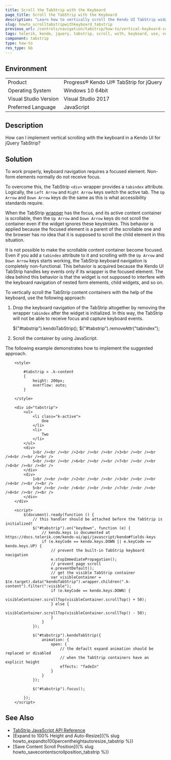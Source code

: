 ```yaml
---
title: Scroll the TabStrip with the Keyboard
page_title: Scroll the TabStrip with the Keyboard
description: "Learn how to vertically scroll the Kendo UI TabStrip widget by using the keyboard navigation."
slug: howto_scrolltabstripwithkeyboard_tabstrip
previous_url: /controls/navigation/tabstrip/how-to/vertical-keyboard-scroll
tags: telerik, kendo, jquery, tabstrip, scroll, with, keyboard, use, vertical, scrolling
component: tabstrip
type: how-to
res_type: kb
---
```


## Environment

<table>
 <tr>
  <td>Product</td>
  <td>Progress® Kendo UI® TabStrip for jQuery</td>
 </tr>
 <tr>
  <td>Operating System</td>
  <td>Windows 10 64bit</td>
 </tr>
 <tr>
  <td>Visual Studio Version</td>
  <td>Visual Studio 2017</td>
 </tr>
 <tr>
  <td>Preferred Language</td>
  <td>JavaScript</td>
 </tr>
</table>

## Description

How can I implement vertical scrolling with the keyboard in a Kendo UI for jQuery TabStrip?

## Solution

To work properly, keyboard navigation requires a focused element. Non-form elements normally do not receive focus. 

To overcome this, the TabStrip `<div>` wrapper provides a `tabindex` attribute. Logically, the `Left Arrow` and `Right Arrow` keys switch the active tab. The `Up Arrow` and `Down Arrow` keys do the same as this is what accessibility standards require. 

When the TabStrip [wrapper](/framework/widgets/wrapper-element) has the focus, and its active content container is scrollable, then the `Up Arrow` and `Down Arrow` keys do not scroll the container even if the widget ignores these keystrokes. This behavior is applied because the focused element is a parent of the scrollable one and the browser has no idea that it is supposed to scroll the child element in this situation.

It is not possible to make the scrollable content container become focused. Even if you add a `tabindex` attribute to it and scrolling with the `Up Arrow` and `Down Arrow` keys starts working, the TabStrip keyboard navigation is completely non-functional. This behavior is acquired because the Kendo UI TabStrip handles key events only if its wrapper is the focused element. The idea behind this behavior is that the widget is not supposed to interfere with the keyboard navigation of nested form elements, child widgets, and so on.

To vertically scroll the TabStrip content containers with the help of the keyboard, use the following approach:

1. Drop the keyboard navigation of the TabStrip altogether by removing the wrapper `tabindex` after the widget is initialized. In this way, the TabStrip will not be able to receive focus and capture keyboard events.

    $("#tabstrip").kendoTabStrip();
    $("#tabstrip").removeAttr("tabindex");

1. Scroll the container by using JavaScript.

The following example demonstrates how to implement the suggested approach. 

```dojo
    <style>

        #tabstrip > .k-content
        {
            height: 200px;
            overflow: auto;
        }

    </style>

    <div id="tabstrip">
        <ul>
            <li class="k-active">
                One
            </li>
            <li>
                Two
            </li>
        </ul>
        <div>
            1<br /><br /><br />2<br /><br /><br />3<br /><br /><br />4<br /><br /><br />
            5<br /><br /><br />6<br /><br /><br />7<br /><br /><br />8<br /><br /><br />
        </div>
        <div>
            1<br /><br /><br />2<br /><br /><br />3<br /><br /><br />4<br /><br /><br />
            5<br /><br /><br />6<br /><br /><br />7<br /><br /><br />8<br /><br /><br />
        </div>
    </div>

    <script>
        $(document).ready(function () {
            // this handler should be attached before the TabStrip is initialized!
            $("#tabstrip").on("keydown", function (e) {
                // kendo.keys is documented at https://docs.telerik.com/kendo-ui/api/javascript/kendo#fields-keys
                if (e.keyCode == kendo.keys.DOWN || e.keyCode == kendo.keys.UP) {
                    // prevent the built-in TabStrip keyboard navigation
                    e.stopImmediatePropagation();
                    // prevent page scroll
                    e.preventDefault();
                    // get the visible TabStrip container
                    var visibleContainer = $(e.target).data("kendoTabStrip").wrapper.children(".k-content").filter(":visible");
                    if (e.keyCode == kendo.keys.DOWN) {
                        visibleContainer.scrollTop(visibleContainer.scrollTop() + 50);
                    } else {
                        visibleContainer.scrollTop(visibleContainer.scrollTop() - 50);
                    }
                }
            });

            $("#tabstrip").kendoTabStrip({
                animation: {
                    open: {
                        // the default expand animation should be replaced or disabled
                        // when the TabStrip containers have an explicit height
                        effects: "fadeIn"
                    }
                }
            });

            $("#tabstrip").focus();

        });
    </script>
```

## See Also

* [TabStrip JavaScript API Reference](/api/javascript/ui/tabstrip)
* [Expand to 100% Height and Auto-Resize]({% slug howto_expandto100percentheightautoresize_tabstrip %})
* [Save Content Scroll Position]({% slug howto_savecontentscrollposition_tabstrip %})



